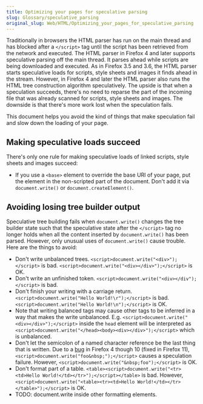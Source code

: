 ```yaml
---
title: Optimizing your pages for speculative parsing
slug: Glossary/speculative_parsing
original_slug: Web/HTML/Optimizing_your_pages_for_speculative_parsing
---
```

Traditionally in browsers the HTML parser has run on the main thread and has blocked after a `</script>` tag until the script has been retrieved from the network and executed. The HTML parser in Firefox 4 and later supports speculative parsing off the main thread. It parses ahead while scripts are being downloaded and executed. As in Firefox 3.5 and 3.6, the HTML parser starts speculative loads for scripts, style sheets and images it finds ahead in the stream. However, in Firefox 4 and later the HTML parser also runs the HTML tree construction algorithm speculatively. The upside is that when a speculation succeeds, there's no need to reparse the part of the incoming file that was already scanned for scripts, style sheets and images. The downside is that there's more work lost when the speculation fails.

This document helps you avoid the kind of things that make speculation fail and slow down the loading of your page.

## Making speculative loads succeed

There's only one rule for making speculative loads of linked scripts, style sheets and images succeed:

- If you use a `<base>` element to override the base URI of your page, put the element in the non-scripted part of the document. Don't add it via `document.write()` or `document.createElement()`.

## Avoiding losing tree builder output

Speculative tree building fails when `document.write()` changes the tree builder state such that the speculative state after the `</script>` tag no longer holds when all the content inserted by `document.write()` has been parsed. However, only unusual uses of `document.write()` cause trouble. Here are the things to avoid:

- Don't write unbalanced trees. `<script>document.write("<div>");</script>` is bad. `<script>document.write("<div></div>");</script>` is OK.
- Don't write an unfinished token. `<script>document.write("<div></div");</script>` is bad.
- Don't finish your writing with a carriage return. `<script>document.write("Hello World!\r");</script>` is bad. `<script>document.write("Hello World!\n");</script>` is OK.
- Note that writing balanced tags may cause other tags to be inferred in a way that makes the write unbalanced. E.g. `<script>document.write("<div></div>");</script>` inside the `head` element will be interpreted as `<script>document.write("</head><body><div></div>");</script>` which is unbalanced.
- Don't let the semicolon of a named character reference be the last thing that is written. Due to a [bug](https://bugzilla.mozilla.org/show_bug.cgi?id=535530) in Firefox 4 though 10 (fixed in Firefox 11), `<script>document.write("foo&nbsp;");</script>` causes a speculation failure. However, `<script>document.write("&nbsp;foo");</script>` is OK.
- Don't format part of a table. `<table><script>document.write("<tr><td>Hello World!</td></tr>");</script></table>` is bad. However, `<script>document.write("<table><tr><td>Hello World!</td></tr></table>");</script>` is OK.
- TODO: document.write inside other formatting elements.
